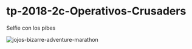 # tp-2018-2c-Operativos-Crusaders

 Selfie con los pibes

 ![jojos-bizarre-adventure-marathon](https://user-images.githubusercontent.com/34402401/50370114-6bdad600-057f-11e9-84ad-d43c36d60586.jpg)

